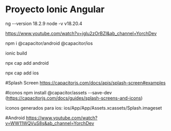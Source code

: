 # Proyecto Ionic Angular
 ng --version
18.2.9
 node -v
v18.20.4


https://www.youtube.com/watch?v=jglu2zOrBZI&ab_channel=YorchDev



 npm i @capacitor/android @capacitor/ios

 ionic build

 npx cap add android

 npx cap add ios


#Splash Screen
  https://capacitorjs.com/docs/apis/splash-screen#examples


#Iconos
  npm install @capacitor/assets --save-dev
  (https://capacitorjs.com/docs/guides/splash-screens-and-icons)


iconos generados para ios:
  ios/App/App/Assets.xcassets/Splash.imageset



#Android
https://www.youtube.com/watch?v=WW11WQVuS8s&ab_channel=YorchDev

